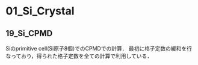 # 01_Si_Crystal

## 19_Si_CPMD

Siのprimitive cell(Si原子8個)でのCPMDでの計算．
最初に格子定数の緩和を行なっており，得られた格子定数を全ての計算で利用している．


## 
